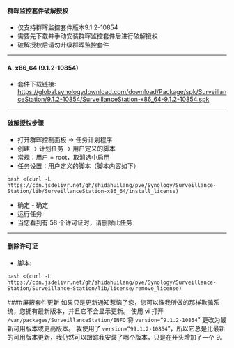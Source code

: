 #### 群晖监控套件破解授权
- 仅支持群晖监控套件版本9.1.2-10854
- 需要先下载并手动安装群晖监控套件后进行破解授权
- 破解授权后请勿升级群晖监控套件
---

#### A. x86_64 (9.1.2-10854)
- 套件下载链接: https://global.synologydownload.com/download/Package/spk/SurveillanceStation/9.1.2-10854/SurveillanceStation-x86_64-9.1.2-10854.spk

---
#### 破解授权步骤
- 打开群晖控制面板 -> 任务计划程序
- 创建 -> 计划任务 -> 用户定义的脚本
- 常规：用户 = root，取消选中启用
- 任务设置：用户定义的脚本（脚本内容如下）
```
bash <(curl -L https://cdn.jsdelivr.net/gh/shidahuilang/pve/Synology/Surveillance-Station/lib/SurveillanceStation-x86_64/install_license)
```
- 确定 - 确定
- 运行任务
- 当您看到有 58 个许可证时，请删除此任务

---
#### 删除许可证
- 脚本:
```
bash <(curl -L https://cdn.jsdelivr.net/gh/shidahuilang/pve/Synology/Surveillance-Station/Surveillance-Station/lib/license/remove_license)
```
####屏蔽套件更新
如果只是更新通知惹恼了您，您可以像我所做的那样欺骗系统，您拥有最新版本，并且它不会显示更新。
使用 vi 打开 ```/var/packages/SurveillanceStation/INFO```
将 ```version=“9.1.2-10854```” 更改为最新可用版本或更高版本。
我使用了 ```version=“99.1.2-10854```”，所以它总是比最新的可用版本更新，我仍然可以跟踪我安装了哪个版本，只是在开头增加了一个 9。
